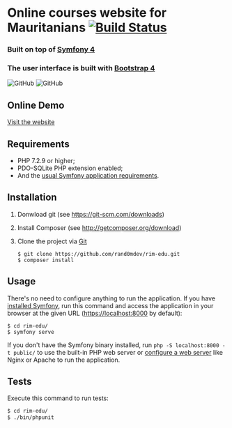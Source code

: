 # Online courses website for Mauritanians [![Build Status](https://travis-ci.com/rand0mdev/rim-edu.svg?token=PJbraSespqsJKtHsBMT2&branch=master)](https://travis-ci.com/rand0mdev/rim-edu)

### Built on top of [Symfony 4][1]
### The user interface is built with [Bootstrap 4][2]

![GitHub](https://raw.githubusercontent.com/rand0mdev/rim-edu/master/docs/images/home-screenshot.ar.png)
![GitHub](https://raw.githubusercontent.com/rand0mdev/rim-edu/master/docs/images/home-screenshot.fr.png)

Online Demo
-----------
[Visit the website][7]

Requirements
------------

- PHP 7.2.9 or higher;
- PDO-SQLite PHP extension enabled;
- And the [usual Symfony application requirements][3].

Installation
------------

1. Donwload git (see https://git-scm.com/downloads)
2. Install Composer (see http://getcomposer.org/download)

2. Clone the project via [Git][4]

   ```
   $ git clone https://github.com/rand0mdev/rim-edu.git
   $ composer install
   ```
   
Usage
-----
There's no need to configure anything to run the application. If you have
[installed Symfony][5], run this command and access the application in your
browser at the given URL (<https://localhost:8000> by default):
   ```
   $ cd rim-edu/
   $ symfony serve
   ```
If you don't have the Symfony binary installed, run `php -S localhost:8000 -t public/`
to use the built-in PHP web server or [configure a web server][6] like Nginx or
Apache to run the application.

Tests
-----

Execute this command to run tests:

```bash
$ cd rim-edu/
$ ./bin/phpunit
```

[1]: https://symfony.com/
[2]: https://getbootstrap.com
[3]: https://symfony.com/doc/current/reference/requirements.html
[4]: https://git-scm.com/docs/git-clone
[5]: https://symfony.com/download
[6]: https://symfony.com/doc/current/cookbook/configuration/web_server_configuration.html
[7]: http://rim-edu.herokuapp.com
